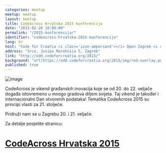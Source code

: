 ```yaml
---
categories: meetup
meetup: meetup
layout: meetup
title: CodeAcross Hrvatska 2015 konferencija
date: "2015-02-20 10:00:00"
permalink: "/2015-konferencija/"
identifier: "codeacross-hrvatska-2015-konferencija"
lang: hr
host: "Code for Croatia <i class='icon-ampersand'></i> Open Zagreb <i class='icon-ampersand'></i> OGP <i class='icon-ampersand'></i> GONG"
address: "Srce, Josipa Marohnića 5, Zagreb"
link: "http://odd.codeforcroatia.org/2015/"
background: "url(https://odd.codeforcroatia.org/2015/img/red-overlay.png)"
published: true
---
```


![image](https://odd.codeforcroatia.org/2015/img/code-across-banner.jpg)

CodeAcross je vikend građanskih inovacija koje se od 20. do 22. veljače događa istovremeno u mnogo gradova diljem svijeta. Taj vikend je također i internacionalni Dan otvorenih podataka! Tematika CodeAcross 2015 su principi vlasti za 21. stoljeće.

Pridruži nam se u Zagrebu 20. i 21. veljače.

Za detalje posjetite stranicu:

# [CodeAcross Hrvatska 2015](http://odd.codeforcroatia.org/2015/)